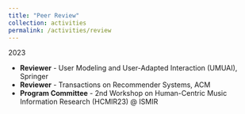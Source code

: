 ```yaml
---
title: "Peer Review"
collection: activities
permalink: /activities/review
---
```


2023
* <b>Reviewer</b> - User Modeling and User-Adapted Interaction (UMUAI), Springer
* <b>Reviewer</b> - Transactions on Recommender Systems, ACM
* <b>Program Committee</b> - 2nd Workshop on Human-Centric Music Information Research (HCMIR23) @ ISMIR